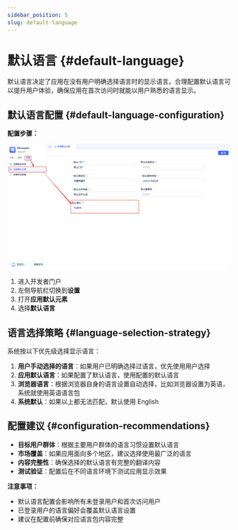 ```yaml
---
sidebar_position: 5
slug: default-language
---
```


# 默认语言 {#default-language}
默认语言决定了应用在没有用户明确选择语言时的显示语言。合理配置默认语言可以提升用户体验，确保应用在首次访问时就能以用户熟悉的语言显示。

## 默认语言配置 {#default-language-configuration}

**配置步骤：**

![set-default-language](./img/set-default-language.png)

1. 进入开发者门户
2. 左侧导航栏切换到**设置**
3. 打开**应用默认元素**
4. 选择**默认语言**

## 语言选择策略 {#language-selection-strategy}

系统按以下优先级选择显示语言：

1. **用户手动选择的语言**：如果用户已明确选择过语言，优先使用用户选择
2. **应用默认语言**：如果配置了默认语言，使用配置的默认语言
3. **浏览器语言**：根据浏览器自身的语言设置自动选择，比如浏览器设置为英语，系统就使用英语语言包
4. **系统默认**：如果以上都无法匹配，默认使用 English

## 配置建议 {#configuration-recommendations}

- **目标用户群体**：根据主要用户群体的语言习惯设置默认语言
- **市场覆盖**：如果应用面向多个地区，建议选择使用最广泛的语言
- **内容完整性**：确保选择的默认语言有完整的翻译内容
- **测试验证**：配置后在不同语言环境下测试应用显示效果

**注意事项：**
- 默认语言配置会影响所有未登录用户和首次访问用户
- 已登录用户的语言偏好会覆盖默认语言设置
- 建议在配置前确保对应语言包内容完整

